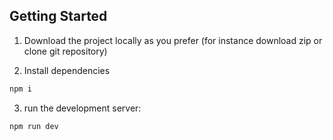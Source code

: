 ## Getting Started

1. Download the project locally as you prefer (for instance download zip or clone git repository)

2. Install dependencies

```bash
npm i
```

3. run the development server:

```bash
npm run dev
```
